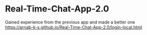 # Real-Time-Chat-App-2.0
Gained experience from the previous app and made a better one
https://arnab-k-s.github.io/Real-Time-Chat-App-2.0/login-local.html
